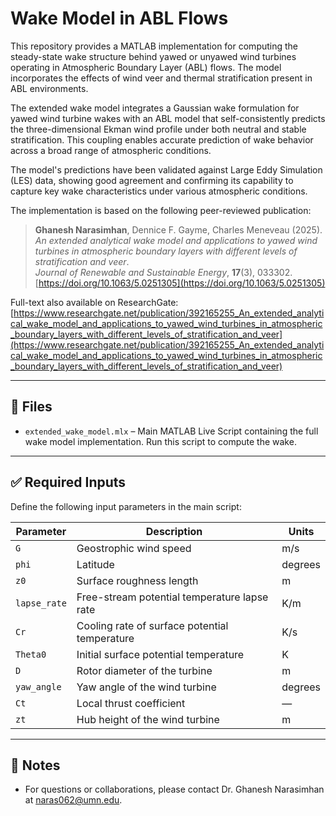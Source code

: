 # Wake Model in ABL Flows

This repository provides a MATLAB implementation for computing the steady-state wake structure behind yawed or unyawed wind turbines operating in Atmospheric Boundary Layer (ABL) flows. The model incorporates the effects of wind veer and thermal stratification present in ABL environments.

The extended wake model integrates a Gaussian wake formulation for yawed wind turbine wakes with an ABL model that self-consistently predicts the three-dimensional Ekman wind profile under both neutral and stable stratification. This coupling enables accurate prediction of wake behavior across a broad range of atmospheric conditions.

The model's predictions have been validated against Large Eddy Simulation (LES) data, showing good agreement and confirming its capability to capture key wake characteristics under various atmospheric conditions.

The implementation is based on the following peer-reviewed publication:

> **Ghanesh Narasimhan**, Dennice F. Gayme, Charles Meneveau (2025).  
> *An extended analytical wake model and applications to yawed wind turbines in atmospheric boundary layers with different levels of stratification and veer*.  
> *Journal of Renewable and Sustainable Energy*, **17**(3), 033302.  
> [https://doi.org/10.1063/5.0251305](https://doi.org/10.1063/5.0251305)

Full-text also available on ResearchGate:  
[https://www.researchgate.net/publication/392165255_An_extended_analytical_wake_model_and_applications_to_yawed_wind_turbines_in_atmospheric_boundary_layers_with_different_levels_of_stratification_and_veer](https://www.researchgate.net/publication/392165255_An_extended_analytical_wake_model_and_applications_to_yawed_wind_turbines_in_atmospheric_boundary_layers_with_different_levels_of_stratification_and_veer)

---

## 📄 Files

- `extended_wake_model.mlx` – Main MATLAB Live Script containing the full wake model implementation. Run this script to compute the wake.

---

## ✅ Required Inputs

Define the following input parameters in the main script:

| Parameter     | Description                                                  | Units     |
|---------------|--------------------------------------------------------------|-----------|
| `G`           | Geostrophic wind speed                                       | m/s       |
| `phi`         | Latitude                                                     | degrees   |
| `z0`          | Surface roughness length                                     | m         |
| `lapse_rate`  | Free-stream potential temperature lapse rate                 | K/m       |
| `Cr`          | Cooling rate of surface potential temperature                | K/s       |
| `Theta0`      | Initial surface potential temperature                        | K         |
| `D`           | Rotor diameter of the turbine                                | m         |
| `yaw_angle`   | Yaw angle of the wind turbine                                | degrees   |
| `Ct`          | Local thrust coefficient                                     | —         |
| `zt`          | Hub height of the wind turbine                               | m         |

---

## 📌 Notes

- For questions or collaborations, please contact Dr. Ghanesh Narasimhan at naras062@umn.edu.




